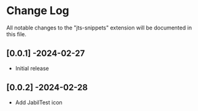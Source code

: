 # Change Log

All notable changes to the "jts-snippets" extension will be documented in this file.

## [0.0.1] -2024-02-27
- Initial release

## [0.0.2] -2024-02-28
- Add JabilTest icon